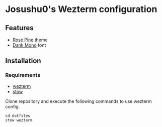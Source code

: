 # Josushu0's Wezterm configuration

## Features
- [Rosé Pine](https://rosepinetheme.com/) theme
- [Dank Mono](https://philpl.gumroad.com/l/dank-mono) font

## Installation

### Requirements
- [wezterm](https://wezfurlong.org/wezterm)
- [stow](https://www.gnu.org/software/stow/)

Clone repository and execute the following commands to use wezterm config.

```console
cd dotfiles
stow wezterm
```